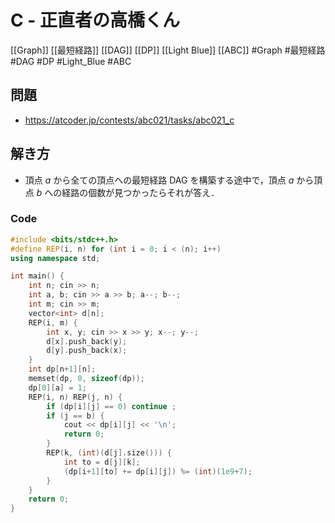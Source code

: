 # C - 正直者の高橋くん
[[Graph]] [[最短経路]] [[DAG]] [[DP]] [[Light Blue]] [[ABC]]
#Graph #最短経路 #DAG #DP #Light_Blue #ABC 

## 問題
- https://atcoder.jp/contests/abc021/tasks/abc021_c

## 解き方
- 頂点 $a$ から全ての頂点への最短経路 DAG を構築する途中で，頂点 $a$ から頂点 $b$ への経路の個数が見つかったらそれが答え．

### Code
```c++
#include <bits/stdc++.h>
#define REP(i, n) for (int i = 0; i < (n); i++)
using namespace std;

int main() {
	int n; cin >> n;
	int a, b; cin >> a >> b; a--; b--;
	int m; cin >> m;
	vector<int> d[n];
	REP(i, m) {
		int x, y; cin >> x >> y; x--; y--;
		d[x].push_back(y);
		d[y].push_back(x);
	}
	int dp[n+1][n];
	memset(dp, 0, sizeof(dp));
	dp[0][a] = 1;
	REP(i, n) REP(j, n) {
		if (dp[i][j] == 0) continue ;
		if (j == b) {
			cout << dp[i][j] << '\n';
			return 0;
		}
		REP(k, (int)(d[j].size())) {
			int to = d[j][k];
			(dp[i+1][to] += dp[i][j]) %= (int)(1e9+7);
		}
	}
    return 0;
}
```